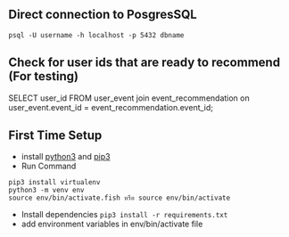 ## Direct connection to PosgresSQL

```
psql -U username -h localhost -p 5432 dbname
```

## Check for user ids that are ready to recommend (For testing)

SELECT user_id FROM user_event join event_recommendation on user_event.event_id = event_recommendation.event_id;

## First Time Setup

- install [python3](https://www.python.org/downloads/) and [pip3](https://pip.pypa.io/en/stable/installing/)
- Run Command

```
pip3 install virtualenv
python3 -m venv env
source env/bin/activate.fish หรือ source env/bin/activate
```

- Install dependencies
  `pip3 install -r requirements.txt`
- add environment variables in env/bin/activate file
